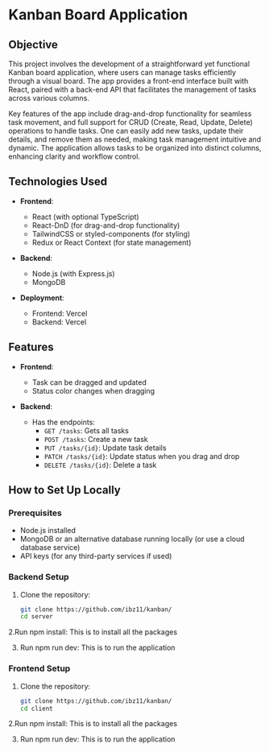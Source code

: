 # Kanban Board Application

## Objective
This project involves the development of a straightforward yet functional Kanban board application, where users can manage tasks efficiently through a visual board. The app provides a front-end interface built with React, paired with a back-end API that facilitates the management of tasks across various columns.

Key features of the app include drag-and-drop functionality for seamless task movement, and full support for CRUD (Create, Read, Update, Delete) operations to handle tasks. One can easily add new tasks, update their details, and remove them as needed, making task management intuitive and dynamic. The application allows tasks to be organized into distinct columns, enhancing clarity and workflow control.

## Technologies Used
- **Frontend**: 
  - React (with optional TypeScript)
  - React-DnD (for drag-and-drop functionality)
  - TailwindCSS or styled-components (for styling)
  - Redux or React Context (for state management)
  
- **Backend**:
  - Node.js (with Express.js)
  - MongoDB 
  
- **Deployment**:
  - Frontend: Vercel
  - Backend: Vercel

## Features
- **Frontend**:
  - Task can be dragged and updated
  - Status color changes when dragging


  
- **Backend**:
  - Has the endpoints:
    - `GET /tasks`: Gets all tasks 
    - `POST /tasks`: Create a new task
    - `PUT /tasks/{id}`: Update task details
    - `PATCH /tasks/{id}`: Update status when you drag and drop
    - `DELETE /tasks/{id}`: Delete a task
    


## How to Set Up Locally

### Prerequisites
- Node.js installed
- MongoDB or an alternative database running locally (or use a cloud database service)
- API keys (for any third-party services if used)
  

### Backend Setup
1. Clone the repository:
   ```bash
   git clone https://github.com/ibz11/kanban/
   cd server
2.Run npm install:
   This is to install all  the packages
   
3. Run npm run dev:
    This is to run the application




   
### Frontend Setup
1. Clone the repository:
   ```bash
   git clone https://github.com/ibz11/kanban/
   cd client

2.Run npm install:
   This is to install all  the packages
   


3. Run npm run dev:
    This is to run the application
   
